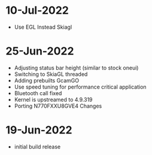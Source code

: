 # 10-Jul-2022
- Use EGL Instead Skiagl

# 25-Jun-2022
- Adjusting status bar height (similar to stock oneui)
- Switching to SkiaGL threaded
- Adding prebuilts GcamGO
- Use speed tuning for performance critical application
- Bluetooth call fixed
- Kernel is upstreamed to 4.9.319
- Porting N770FXXU8GVE4 Changes

# 19-Jun-2022
- initial build release
